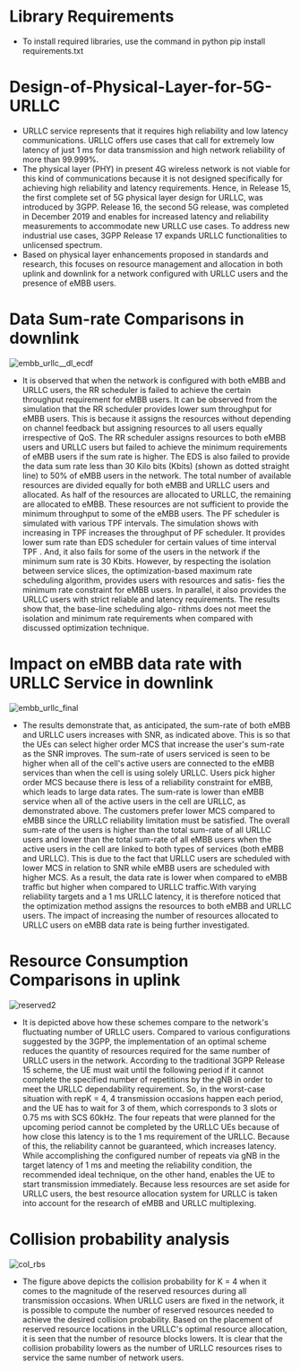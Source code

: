 # Library Requirements

- To install required libraries, use the command in python pip install requirements.txt



# Design-of-Physical-Layer-for-5G-URLLC
- URLLC service represents that it requires high reliability and low latency communications. URLLC offers use cases that call for extremely low latency of just 1 ms for data transmission and high network reliability of more than 99.999\%.  
- The physical layer (PHY) in present 4G wireless network is not viable for this kind of communications because it is not designed specifically for achieving high reliability and latency requirements. Hence, in Release 15, the first complete set of 5G physical layer design for URLLC, was introduced by 3GPP. Release 16, the second 5G release, was completed in December 2019 and enables for increased latency and reliability measurements to accommodate new URLLC use cases. To address new industrial use cases, 3GPP Release 17 expands URLLC functionalities to unlicensed spectrum. 
- Based on physical layer enhancements proposed in standards and research, this focuses on resource management and allocation in both uplink and downlink for a network configured with URLLC users and the presence of eMBB users.

# Data Sum-rate Comparisons in downlink


![embb_urllc__dl_ecdf](https://user-images.githubusercontent.com/51235418/211160434-42df2af6-6f31-403b-bab0-42c3f328d800.svg)

- It is observed that when the network is configured with both eMBB and
URLLC users, the RR scheduler is failed to achieve the certain throughput requirement for
eMBB users. It can be observed from the simulation that the RR scheduler provides lower sum
throughput for eMBB users. This is because it assigns the resources without depending on channel
feedback but assigning resources to all users equally irrespective of QoS. The RR scheduler assigns
resources to both eMBB users and URLLC users but failed to achieve the minimum requirements
of eMBB users if the sum rate is higher. The EDS is also failed to provide the data sum rate less
than 30 Kilo bits (Kbits) (shown as dotted straight line) to 50% of eMBB users in the network.
The total number of available resources are divided equally for both eMBB and URLLC users and
allocated. As half of the resources are allocated to URLLC, the remaining are allocated to eMBB.
These resources are not sufficient to provide the minimum throughput to some of the eMBB users.
The PF scheduler is simulated with various TPF intervals. The simulation shows with increasing in
TPF increases the throughput of PF scheduler. It provides lower sum rate than EDS scheduler for
certain values of time interval TPF . And, it also fails for some of the users in the network if the
minimum sum rate is 30 Kbits. However, by respecting the isolation between service slices, the
optimization-based maximum rate scheduling algorithm, provides users with resources and satis-
fies the minimum rate constraint for eMBB users. In parallel, it also provides the URLLC users
with strict reliable and latency requirements. The results show that, the base-line scheduling algo-
rithms does not meet the isolation and minimum rate requirements when compared with discussed
optimization technique.
# Impact on eMBB data rate with URLLC Service in downlink
![embb_urllc_final](https://user-images.githubusercontent.com/51235418/211160441-dfd0e812-7bb0-4cb4-ab98-8fe9b243389b.svg)
- The results demonstrate that, as anticipated, the sum-rate of both eMBB and URLLC users increases with SNR, as indicated above. This is so that the UEs can select higher order MCS that increase the user's sum-rate as the SNR improves. The sum-rate of users serviced is seen to be higher when all of the cell's active users are connected to the eMBB services than when the cell is using solely URLLC. Users pick higher order MCS because there is less of a reliability constraint for eMBB, which leads to large data rates. The sum-rate is lower than eMBB service when all of the active users in the cell are URLLC, as demonstrated above. The customers prefer lower MCS compared to eMBB since the URLLC reliability limitation must be satisfied. The overall sum-rate of the users is higher than the total sum-rate of all URLLC users and lower than the total sum-rate of all eMBB users when the active users in the cell are linked to both types of services (both eMBB and URLLC). This is due to the fact that URLLC users are scheduled with lower MCS in relation to SNR while eMBB users are scheduled with higher MCS. As a result, the data rate is lower when compared to eMBB traffic but higher when compared to URLLC traffic.With varying reliability targets and a 1 ms URLLC latency, it is therefore noticed that the optimization method assigns the resources to both eMBB and URLLC users. The impact of increasing the number of resources allocated to URLLC users on eMBB data rate is being further investigated.

# Resource Consumption Comparisons in uplink

![reserved2](https://user-images.githubusercontent.com/51235418/211160637-c0f13f6a-65ec-4504-bea0-d0eeb21467a3.svg)
- It is depicted above how these schemes compare to the network's fluctuating number of URLLC users. Compared to various configurations suggested by the 3GPP, the implementation of an optimal scheme reduces the quantity of resources required for the same number of URLLC users in the network. According to the traditional 3GPP Release 15 scheme, the UE must wait until the following period if it cannot complete the specified number of repetitions by the gNB in order to meet the URLLC dependability requirement. So, in the worst-case situation with repK = 4, 4 transmission occasions happen each period, and the UE has to wait for 3 of them, which corresponds to 3 slots or 0.75 ms with SCS 60kHz. The four repeats that were planned for the upcoming period cannot be completed by the URLLC UEs because of how close this latency is to the 1 ms requirement of the URLLC. Because of this, the reliability cannot be guaranteed, which increases latency. While accomplishing the configured number of repeats via gNB in the target latency of 1 ms and meeting the reliability condition, the recommended ideal technique, on the other hand, enables the UE to start transmission immediately. Because less resources are set aside for URLLC users, the best resource allocation system for URLLC is taken into account for the research of eMBB and URLLC multiplexing.
# Collision probability analysis

![col_rbs](https://user-images.githubusercontent.com/51235418/211160548-0639d0db-207a-4189-bcaf-a09623e0348e.svg)
- The figure above depicts the collision probability for K = 4 when it comes to the magnitude of the reserved resources during all transmission occasions. When URLLC users are fixed in the network, it is possible to compute the number of reserved resources needed to achieve the desired collision probability. Based on the placement of reserved resource locations in the URLLC's optimal resource allocation, it is seen that the number of resource blocks lowers. It is clear that the collision probability lowers as the number of URLLC resources rises to service the same number of network users.



